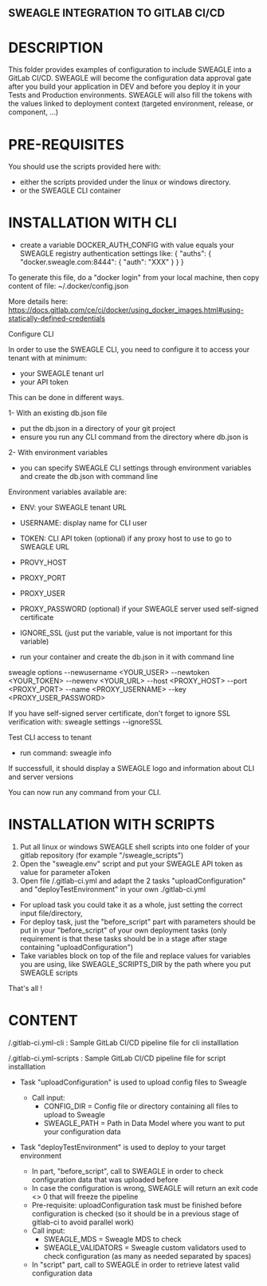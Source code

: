 ## SWEAGLE INTEGRATION TO GITLAB CI/CD

# DESCRIPTION

This folder provides examples of configuration to include SWEAGLE into a GitLab CI/CD.
SWEAGLE will become the configuration data approval gate after you build your application in DEV and before you deploy it in your Tests and Production environments.
SWEAGLE will also fill the tokens with the values linked to deployment context (targeted environment, release, or component, ...)

# PRE-REQUISITES

You should use the scripts provided here with:
- either the scripts provided under the linux or windows directory.
- or the SWEAGLE CLI container

# INSTALLATION WITH CLI

- create a variable DOCKER_AUTH_CONFIG with value equals your SWEAGLE registry authentication settings like:
{
	"auths": {
		"docker.sweagle.com:8444": {
			"auth": "XXX"
		}
	}
}

To generate this file, do a "docker login" from your local machine, then copy content of file: ~/.docker/config.json

More details here: https://docs.gitlab.com/ce/ci/docker/using_docker_images.html#using-statically-defined-credentials


Configure CLI

In order to use the SWEAGLE CLI, you need to configure it to access your tenant with at minimum:
- your SWEAGLE tenant url
- your API token

This can be done in different ways.

1- With an existing db.json file
- put the db.json in a directory of your git project
- ensure you run any CLI command from the directory where db.json is


2- With environment variables
- you can specify SWEAGLE CLI settings through environment variables and create the db.json with command line

Environment variables available are:
- ENV: your SWEAGLE tenant URL
- USERNAME: display name for CLI user
- TOKEN: CLI API token
(optional) if any proxy host to use to go to SWEAGLE URL
- PROVY_HOST
- PROXY_PORT
- PROXY_USER
- PROXY_PASSWORD
(optional) if your SWEAGLE server used self-signed certificate
- IGNORE_SSL (just put the variable, value is not important for this variable)

- run your container and create the db.json in it with command line

sweagle options --newusername <YOUR_USER> --newtoken <YOUR_TOKEN> --newenv <YOUR_URL> --host <PROXY_HOST> --port <PROXY_PORT> --name <PROXY_USERNAME> --key <PROXY_USER_PASSWORD>

If you have self-signed server certificate, don't forget to ignore SSL verification with:
sweagle settings --ignoreSSL


Test CLI access to tenant

- run command: sweagle info

If successfull, it should display a SWEAGLE logo and information about CLI and server versions

You can now run any command from your CLI.


# INSTALLATION WITH SCRIPTS

1. Put all linux or windows SWEAGLE shell scripts into one folder of your gitlab repository (for example "/sweagle_scripts")
2. Open the "sweagle.env" script and put your SWEAGLE API token as value for parameter aToken
3. Open file /.gitlab-ci.yml and adapt the 2 tasks "uploadConfiguration" and "deployTestEnvironment" in your own ./gitlab-ci.yml
- For upload task you could take it as a whole, just setting the correct input file/directory,
- For deploy task, just the "before_script" part with parameters should be put in your "before_script" of your own deployment tasks
(only requirement is that these tasks should be in a stage after stage containing "uploadConfiguration")
- Take variables block on top of the file and replace values for variables you are using, like SWEAGLE_SCRIPTS_DIR by the path where you put SWEAGLE scripts

That's all !

# CONTENT

/.gitlab-ci.yml-cli         : Sample GitLab CI/CD pipeline file for cli installlation


/.gitlab-ci.yml-scripts         : Sample GitLab CI/CD pipeline file for script installlation

- Task "uploadConfiguration" is used to upload config files to Sweagle
    - Call input:
        - CONFIG_DIR = Config file or directory containing all files to upload to Sweagle
        - SWEAGLE_PATH = Path in Data Model where you want to put your configuration data

- Task "deployTestEnvironment" is used to deploy to your target environment
    - In part, "before_script", call to SWEAGLE in order to check configuration data that was uploaded before
    - In case the configuration is wrong, SWEAGLE will return an exit code <> 0 that will freeze the pipeline
    - Pre-requisite: uploadConfiguration task must be finished before configuration is checked
    (so it should be in a previous stage of gitlab-ci to avoid parallel work)
    - Call input:
        - SWEAGLE_MDS = Sweagle MDS to check
        - SWEAGLE_VALIDATORS = Sweagle custom validators used to check configuration (as many as needed separated by spaces)
    - In "script" part, call to SWEAGLE in order to retrieve latest valid configuration data
